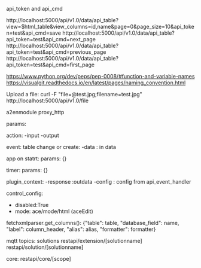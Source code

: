 api_token and api_cmd

http://localhost:5000/api/v1.0/data/api_table?view=$html_table&view_columns=id,name&page=0&page_size=10&api_token=test&api_cmd=save
http://localhost:5000/api/v1.0/data/api_table?api_token=test&api_cmd=next_page
http://localhost:5000/api/v1.0/data/api_table?api_token=test&api_cmd=previous_page
http://localhost:5000/api/v1.0/data/api_table?api_token=test&api_cmd=first_page




https://www.python.org/dev/peps/pep-0008/#function-and-variable-names
https://visualgit.readthedocs.io/en/latest/pages/naming_convention.html

Upload a file:
curl -F "file=@test.jpg;filename=test.jpg" http://localhost:5000/api/v1.0/file


a2enmodule proxy_http

params:

action:
-input
-output

event:
table change or create:
-data : in data

app on statrt: 
params: {}

timer:
params: {}

plugin_context:
-response :outdata
-config : config from api_event_handler

control_config:
- disabled:True
- mode: ace/mode/html (aceEdit)


fetchxmlparser.get_columns():
{"table": table, "database_field": name, "label": column_header, "alias": alias, "formatter": formatter}


mqtt topics:
solutions
restapi/extension/[solutionname]
restapi/solution/[solutionname]

core:
restapi/core/[scope]
